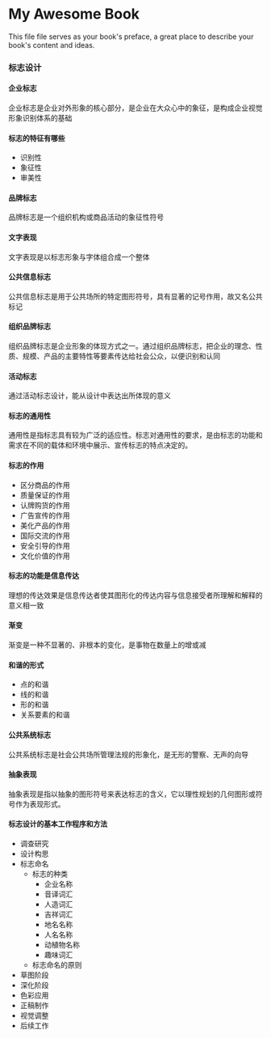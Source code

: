 # My Awesome Book

This file file serves as your book's preface, a great place to describe your book's content and ideas.

### 标志设计

#### 企业标志

企业标志是企业对外形象的核心部分，是企业在大众心中的象征，是构成企业视觉形象识别体系的基础

#### 标志的特征有哪些

* 识别性
* 象征性
* 审美性

#### 品牌标志

品牌标志是一个组织机构或商品活动的象征性符号

#### 文字表现

文字表现是以标志形象与字体组合成一个整体

#### 公共信息标志

公共信息标志是用于公共场所的特定图形符号，具有显著的记号作用，故又名公共标记

#### 组织品牌标志

组织品牌标志是企业形象的体现方式之一。通过组织品牌标志，把企业的理念、性质、规模、产品的主要特性等要素传达给社会公众，以便识别和认同

#### 活动标志

通过活动标志设计，能从设计中表达出所体现的意义

#### 标志的通用性

通用性是指标志具有较为广泛的适应性。标志对通用性的要求，是由标志的功能和需求在不同的载体和环境中展示、宣传标志的特点决定的。

#### 标志的作用

* 区分商品的作用
* 质量保证的作用
* 认牌购货的作用
* 广告宣传的作用
* 美化产品的作用
* 国际交流的作用
* 安全引导的作用
* 文化价值的作用



#### 标志的功能是信息传达

理想的传达效果是信息传达者使其图形化的传达内容与信息接受者所理解和解释的意义相一致



#### 渐变

渐变是一种不显著的、非根本的变化，是事物在数量上的增或减



#### 和谐的形式

* 点的和谐
* 线的和谐
* 形的和谐
* 关系要素的和谐



#### 公共系统标志

公共系统标志是社会公共场所管理法规的形象化，是无形的警察、无声的向导



#### 抽象表现

抽象表现是指以抽象的图形符号来表达标志的含义，它以理性规划的几何图形或符号作为表现形式。



#### 标志设计的基本工作程序和方法

* 调查研究
* 设计构思
* 标志命名
  * 标志的种类
    * 企业名称
    * 音译词汇
    * 人造词汇
    * 吉祥词汇
    * 地名名称
    * 人名名称
    * 动植物名称
    * 趣味词汇
  * 标志命名的原则
* 草图阶段
* 深化阶段
* 色彩应用
* 正稿制作
* 视觉调整
* 后续工作



